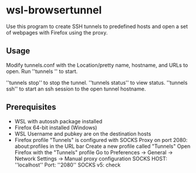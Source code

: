 # wsl-browsertunnel
Use this program to create SSH tunnels to predefined hosts and open a set of webpages with Firefox using the proxy.

## Usage
Modify tunnels.conf with the Location/pretty name, hostname, and URLs to open. Run ''tunnels <location>'' to start.

''tunnels stop'' to stop the tunnel.
''tunnels status'' to view status.
''tunnels ssh'' to start an ssh session to the open tunnel hostname.

## Prerequisites
- WSL with autossh package installed
- Firefox 64-bit installed (Windows)
- WSL Username and pubkey are on the destination hosts
- Firefox profile "Tunnels" is configured with SOCKS Proxy on port 2080:
        about:profiles in the URL bar
        Create a new profile called "Tunnels"
        Open Firefox with the "Tunnels" profile
        Go to Preferences -> General -> Network Settings -> Manual proxy configuration
        SOCKS HOST: ''localhost''
        Port: ''2080''
        SOCKS v5: check